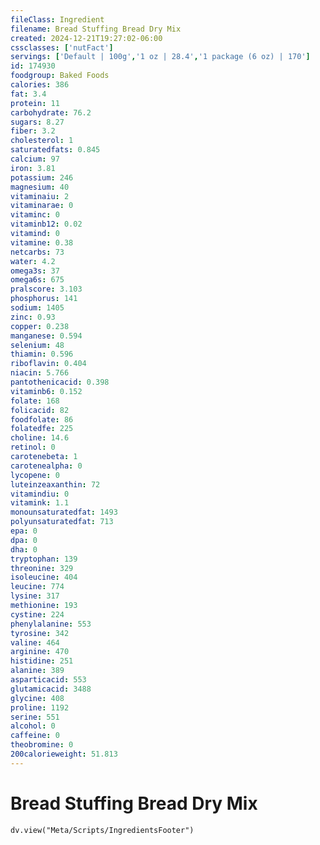 ```yaml
---
fileClass: Ingredient
filename: Bread Stuffing Bread Dry Mix
created: 2024-12-21T19:27:02-06:00
cssclasses: ['nutFact']
servings: ['Default | 100g','1 oz | 28.4','1 package (6 oz) | 170']
id: 174930
foodgroup: Baked Foods
calories: 386
fat: 3.4
protein: 11
carbohydrate: 76.2
sugars: 8.27
fiber: 3.2
cholesterol: 1
saturatedfats: 0.845
calcium: 97
iron: 3.81
potassium: 246
magnesium: 40
vitaminaiu: 2
vitaminarae: 0
vitaminc: 0
vitaminb12: 0.02
vitamind: 0
vitamine: 0.38
netcarbs: 73
water: 4.2
omega3s: 37
omega6s: 675
pralscore: 3.103
phosphorus: 141
sodium: 1405
zinc: 0.93
copper: 0.238
manganese: 0.594
selenium: 48
thiamin: 0.596
riboflavin: 0.404
niacin: 5.766
pantothenicacid: 0.398
vitaminb6: 0.152
folate: 168
folicacid: 82
foodfolate: 86
folatedfe: 225
choline: 14.6
retinol: 0
carotenebeta: 1
carotenealpha: 0
lycopene: 0
luteinzeaxanthin: 72
vitamindiu: 0
vitamink: 1.1
monounsaturatedfat: 1493
polyunsaturatedfat: 713
epa: 0
dpa: 0
dha: 0
tryptophan: 139
threonine: 329
isoleucine: 404
leucine: 774
lysine: 317
methionine: 193
cystine: 224
phenylalanine: 553
tyrosine: 342
valine: 464
arginine: 470
histidine: 251
alanine: 389
asparticacid: 553
glutamicacid: 3488
glycine: 408
proline: 1192
serine: 551
alcohol: 0
caffeine: 0
theobromine: 0
200calorieweight: 51.813
---
```


# Bread Stuffing Bread Dry Mix

```dataviewjs
dv.view("Meta/Scripts/IngredientsFooter")
```